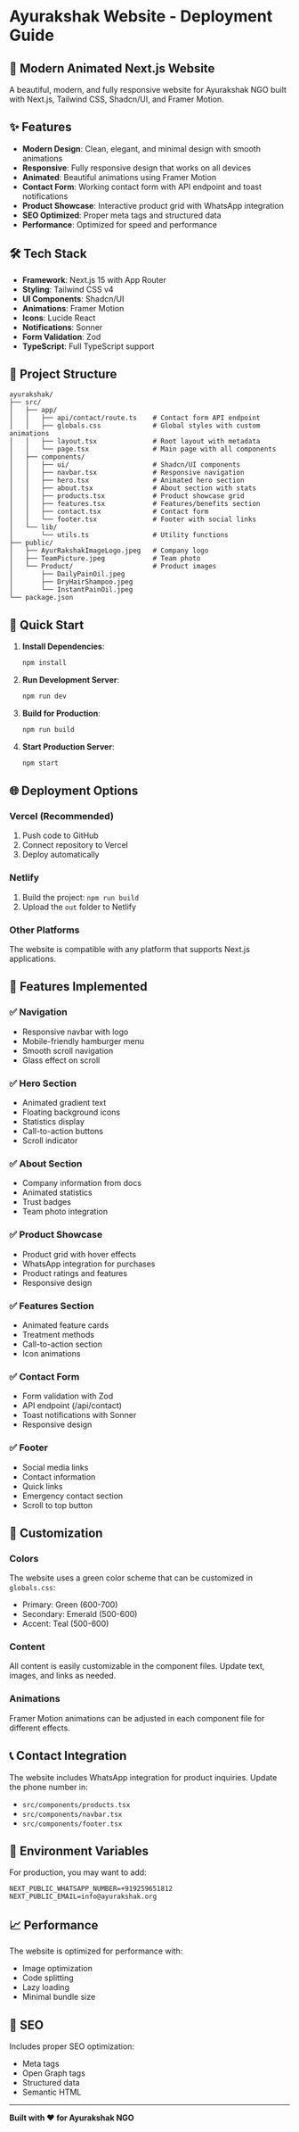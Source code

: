 # Ayurakshak Website - Deployment Guide

## 🚀 Modern Animated Next.js Website

A beautiful, modern, and fully responsive website for Ayurakshak NGO built with Next.js, Tailwind CSS, Shadcn/UI, and Framer Motion.

## ✨ Features

- **Modern Design**: Clean, elegant, and minimal design with smooth animations
- **Responsive**: Fully responsive design that works on all devices
- **Animated**: Beautiful animations using Framer Motion
- **Contact Form**: Working contact form with API endpoint and toast notifications
- **Product Showcase**: Interactive product grid with WhatsApp integration
- **SEO Optimized**: Proper meta tags and structured data
- **Performance**: Optimized for speed and performance

## 🛠️ Tech Stack

- **Framework**: Next.js 15 with App Router
- **Styling**: Tailwind CSS v4
- **UI Components**: Shadcn/UI
- **Animations**: Framer Motion
- **Icons**: Lucide React
- **Notifications**: Sonner
- **Form Validation**: Zod
- **TypeScript**: Full TypeScript support

## 📁 Project Structure

```
ayurakshak/
├── src/
│   ├── app/
│   │   ├── api/contact/route.ts    # Contact form API endpoint
│   │   ├── globals.css             # Global styles with custom animations
│   │   ├── layout.tsx              # Root layout with metadata
│   │   └── page.tsx                # Main page with all components
│   ├── components/
│   │   ├── ui/                     # Shadcn/UI components
│   │   ├── navbar.tsx              # Responsive navigation
│   │   ├── hero.tsx                # Animated hero section
│   │   ├── about.tsx               # About section with stats
│   │   ├── products.tsx            # Product showcase grid
│   │   ├── features.tsx            # Features/benefits section
│   │   ├── contact.tsx             # Contact form
│   │   └── footer.tsx              # Footer with social links
│   └── lib/
│       └── utils.ts                # Utility functions
├── public/
│   ├── AyurRakshakImageLogo.jpeg   # Company logo
│   ├── TeamPicture.jpeg            # Team photo
│   └── Product/                    # Product images
│       ├── DailyPainOil.jpeg
│       ├── DryHairShampoo.jpeg
│       └── InstantPainOil.jpeg
└── package.json
```

## 🚀 Quick Start

1. **Install Dependencies**:
   ```bash
   npm install
   ```

2. **Run Development Server**:
   ```bash
   npm run dev
   ```

3. **Build for Production**:
   ```bash
   npm run build
   ```

4. **Start Production Server**:
   ```bash
   npm start
   ```

## 🌐 Deployment Options

### Vercel (Recommended)
1. Push code to GitHub
2. Connect repository to Vercel
3. Deploy automatically

### Netlify
1. Build the project: `npm run build`
2. Upload the `out` folder to Netlify

### Other Platforms
The website is compatible with any platform that supports Next.js applications.

## 📱 Features Implemented

### ✅ Navigation
- Responsive navbar with logo
- Mobile-friendly hamburger menu
- Smooth scroll navigation
- Glass effect on scroll

### ✅ Hero Section
- Animated gradient text
- Floating background icons
- Statistics display
- Call-to-action buttons
- Scroll indicator

### ✅ About Section
- Company information from docs
- Animated statistics
- Trust badges
- Team photo integration

### ✅ Product Showcase
- Product grid with hover effects
- WhatsApp integration for purchases
- Product ratings and features
- Responsive design

### ✅ Features Section
- Animated feature cards
- Treatment methods
- Call-to-action section
- Icon animations

### ✅ Contact Form
- Form validation with Zod
- API endpoint (/api/contact)
- Toast notifications with Sonner
- Responsive design

### ✅ Footer
- Social media links
- Contact information
- Quick links
- Emergency contact section
- Scroll to top button

## 🎨 Customization

### Colors
The website uses a green color scheme that can be customized in `globals.css`:
- Primary: Green (600-700)
- Secondary: Emerald (500-600)
- Accent: Teal (500-600)

### Content
All content is easily customizable in the component files. Update text, images, and links as needed.

### Animations
Framer Motion animations can be adjusted in each component file for different effects.

## 📞 Contact Integration

The website includes WhatsApp integration for product inquiries. Update the phone number in:
- `src/components/products.tsx`
- `src/components/navbar.tsx`
- `src/components/footer.tsx`

## 🔧 Environment Variables

For production, you may want to add:
```env
NEXT_PUBLIC_WHATSAPP_NUMBER=+919259651812
NEXT_PUBLIC_EMAIL=info@ayurakshak.org
```

## 📈 Performance

The website is optimized for performance with:
- Image optimization
- Code splitting
- Lazy loading
- Minimal bundle size

## 🎯 SEO

Includes proper SEO optimization:
- Meta tags
- Open Graph tags
- Structured data
- Semantic HTML

---

**Built with ❤️ for Ayurakshak NGO**
